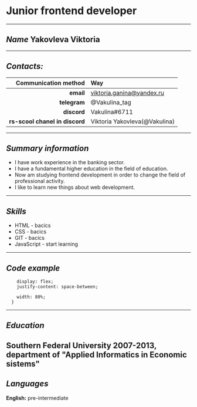 # __Junior frontend developer__
---
## _Name_  Yakovleva Viktoria 
---
## _Contacts:_

| Сommunication method           | Way                           |
| -----------------------------: |:----------------------------- |
| __email__                      | viktoria.ganina@yandex.ru     |
| __telegram__                   | @Vakulina_tag                 |
| __discord__                    | Vakulina#6711                 |
| __rs-scool chanel in discord__ | Viktoria Yakovleva(@Vakulina) | 
---
## _Summary information_
- I have work experience in the banking sector.
- I have a fundamental higher education in the field of education.
- Now am studying frontend development in order to change the field of professional activity.
- I like to learn new things about web development.
---
## _Skills_
- HTML - bacics
- CSS  - bacics
- GIT  - bacics
- JavaScript - start learning
---
## _Code example_
```.two-columns {
    display: flex;
    justify-content: space-between;

    width: 80%;
  }
```
---
## _Education_
Southern Federal University 2007-2013,
department of "Applied Informatics in Economic sistems"
---
## _Languages_
__English:__ pre-intermediate


